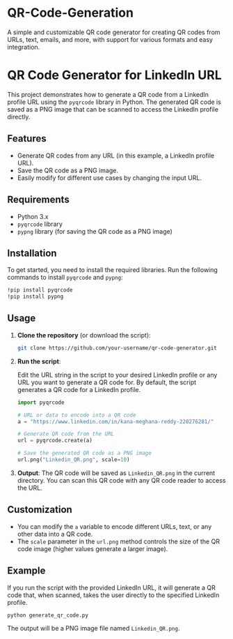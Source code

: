# QR-Code-Generation
A simple and customizable QR code generator for creating QR codes from URLs, text, emails, and more, with support for various formats and easy integration.


# QR Code Generator for LinkedIn URL

This project demonstrates how to generate a QR code from a LinkedIn profile URL using the `pyqrcode` library in Python. The generated QR code is saved as a PNG image that can be scanned to access the LinkedIn profile directly.

## Features

- Generate QR codes from any URL (in this example, a LinkedIn profile URL).
- Save the QR code as a PNG image.
- Easily modify for different use cases by changing the input URL.

## Requirements

- Python 3.x
- `pyqrcode` library
- `pypng` library (for saving the QR code as a PNG image)

## Installation

To get started, you need to install the required libraries. Run the following commands to install `pyqrcode` and `pypng`:

```bash
!pip install pyqrcode
!pip install pypng
```

## Usage

1. **Clone the repository** (or download the script):
   ```bash
   git clone https://github.com/your-username/qr-code-generator.git
   ```

2. **Run the script**:

   Edit the URL string in the script to your desired LinkedIn profile or any URL you want to generate a QR code for. By default, the script generates a QR code for a LinkedIn profile.

   ```python
   import pyqrcode

   # URL or data to encode into a QR code
   a = "https://www.linkedin.com/in/kana-meghana-reddy-220276281/"

   # Generate QR code from the URL
   url = pyqrcode.create(a)

   # Save the generated QR code as a PNG image
   url.png("Linkedin_QR.png", scale=10)
   ```

3. **Output**: The QR code will be saved as `Linkedin_QR.png` in the current directory. You can scan this QR code with any QR code reader to access the URL.

## Customization

- You can modify the `a` variable to encode different URLs, text, or any other data into a QR code.
- The `scale` parameter in the `url.png` method controls the size of the QR code image (higher values generate a larger image).

## Example

If you run the script with the provided LinkedIn URL, it will generate a QR code that, when scanned, takes the user directly to the specified LinkedIn profile.

```bash
python generate_qr_code.py
```

The output will be a PNG image file named `Linkedin_QR.png`.


